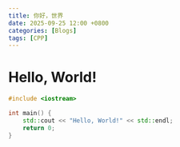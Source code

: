```yaml
---
title: 你好，世界
date: 2025-09-25 12:00 +0800
categories: [Blogs]
tags: [CPP]
---
```

# Hello, World!

```cpp
#include <iostream>

int main() {
    std::cout << "Hello, World!" << std::endl;
    return 0;
}
```